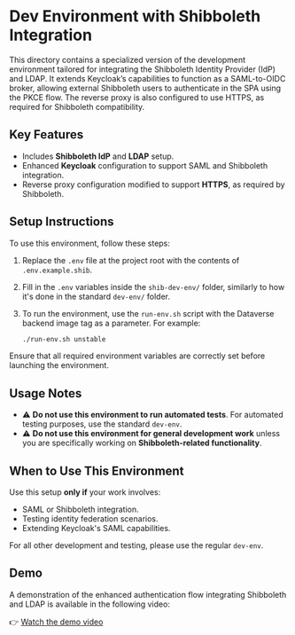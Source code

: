 # Dev Environment with Shibboleth Integration

This directory contains a specialized version of the development environment tailored for integrating the Shibboleth Identity Provider (IdP) and LDAP. It extends Keycloak’s capabilities to function as a SAML-to-OIDC broker, allowing external Shibboleth users to authenticate in the SPA using the PKCE flow. The reverse proxy is also configured to use HTTPS, as required for Shibboleth compatibility.

## Key Features

- Includes **Shibboleth IdP** and **LDAP** setup.
- Enhanced **Keycloak** configuration to support SAML and Shibboleth integration.
- Reverse proxy configuration modified to support **HTTPS**, as required by Shibboleth.

## Setup Instructions

To use this environment, follow these steps:

1. Replace the `.env` file at the project root with the contents of `.env.example.shib`.
2. Fill in the `.env` variables inside the `shib-dev-env/` folder, similarly to how it's done in the standard `dev-env/` folder.
3. To run the environment, use the `run-env.sh` script with the Dataverse backend image tag as a parameter. For example:

   ```bash
   ./run-env.sh unstable

Ensure that all required environment variables are correctly set before launching the environment.

## Usage Notes

- ⚠️ **Do not use this environment to run automated tests**. For automated testing purposes, use the standard `dev-env`.
- ⚠️ **Do not use this environment for general development work** unless you are specifically working on **Shibboleth-related functionality**.

## When to Use This Environment

Use this setup **only if** your work involves:

- SAML or Shibboleth integration.
- Testing identity federation scenarios.
- Extending Keycloak's SAML capabilities.

For all other development and testing, please use the regular `dev-env`.

## Demo

A demonstration of the enhanced authentication flow integrating Shibboleth and LDAP is available in the following video:

👉 [Watch the demo video](https://github.com/user-attachments/assets/4e700593-2356-472e-843d-4e2775ff7314)
